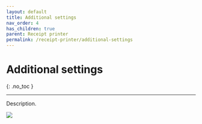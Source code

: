 ```yaml
---
layout: default
title: Additional settings
nav_order: 4
has_children: true
parent: Receipt printer
permalink: /receipt-printer/additional-settings
---
```


# Additional settings
{: .no_toc }

---

Description.

![](/orderlord-help-kds/assets/images/kds/section_kitchen_history_1.png)